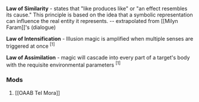 **Law of Similarity** - states that "like produces like" or "an effect resembles its cause." This principle is based on the idea that a symbolic representation can influence the real entity it represents. -- extrapolated from [[Milyn Faram]]'s (dialogue)

**Law of Intensification** - Illusion magic is amplified when multiple senses are triggered at once <sup>[1]</sup>

**Law of Assimilation** - magic will cascade into every part of a target's body with the requisite environmental parameters <sup>[1]</sup>
### Mods
1. [[OAAB Tel Mora]]